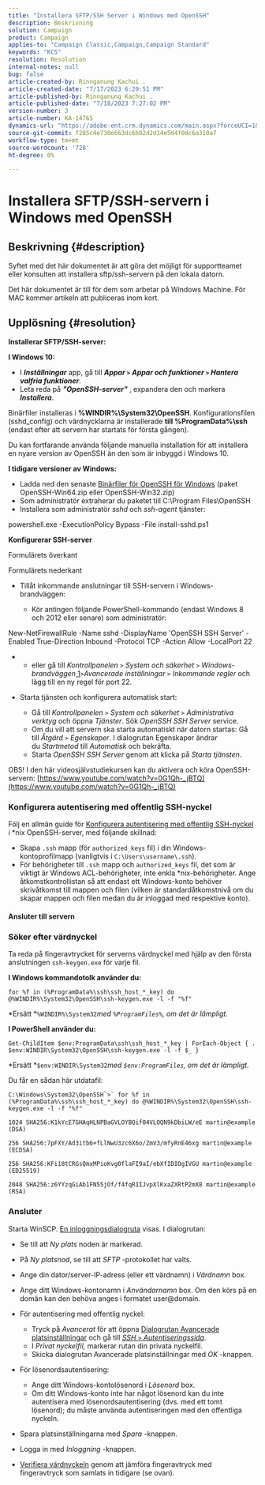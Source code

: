 ```yaml
---
title: "Installera SFTP/SSH Server i Windows med OpenSSH"
description: Beskrivning
solution: Campaign
product: Campaign
applies-to: "Campaign Classic,Campaign,Campaign Standard"
keywords: "KCS"
resolution: Resolution
internal-notes: null
bug: false
article-created-by: Rinnganung Kachui .
article-created-date: "7/17/2023 6:29:51 PM"
article-published-by: Rinnganung Kachui .
article-published-date: "7/18/2023 7:27:02 PM"
version-number: 3
article-number: KA-14765
dynamics-url: "https://adobe-ent.crm.dynamics.com/main.aspx?forceUCI=1&pagetype=entityrecord&etn=knowledgearticle&id=d87df7e8-cf24-ee11-9cbd-6045bd0065f9"
source-git-commit: f285c4e730e663dc6b02d2d14e5d4f0dc6a310a7
workflow-type: tm+mt
source-wordcount: '728'
ht-degree: 0%

---
```


# Installera SFTP/SSH-servern i Windows med OpenSSH

## Beskrivning {#description}


Syftet med det här dokumentet är att göra det möjligt för supportteamet eller konsulten att installera sftp/ssh-servern på den lokala datorn.

Det här dokumentet är till för dem som arbetar på Windows Machine. För MAC kommer artikeln att publiceras inom kort.


## Upplösning {#resolution}


<b>Installerar SFTP/SSH-server:</b>

<b>I Windows 10:</b>

- I <b>*Inställningar</b>* app, gå till <b>*Appar `>`  Appar och funktioner `>`  Hantera valfria funktioner</b>*.
- Leta reda på <b>*&quot;OpenSSH-server&quot;</b>* , expandera den och markera <b>*Installera</b>*.


Binärfiler installeras i <b>%WINDIR%\System32\OpenSSH</b>. Konfigurationsfilen (sshd_config) och värdnycklarna är installerade <b>till %ProgramData%\ssh</b> (endast efter att servern har startats för första gången).

Du kan fortfarande använda följande manuella installation för att installera en nyare version av OpenSSH än den som är inbyggd i Windows 10.

<b>I tidigare versioner av Windows:</b>

- Ladda ned den senaste [Binärfiler för OpenSSH för Windows](https://github.com/PowerShell/Win32-OpenSSH/releases "https://github.com/PowerShell/Win32-OpenSSH/releases") (paket OpenSSH-Win64.zip eller OpenSSH-Win32.zip)
- Som administratör extraherar du paketet till C:\Program Files\OpenSSH
- Installera som administratör *sshd* och *ssh-agent* tjänster:


powershell.exe -ExecutionPolicy Bypass -File install-sshd.ps1



<b>Konfigurerar SSH-server</b>

Formulärets överkant

Formulärets nederkant

- Tillåt inkommande anslutningar till SSH-servern i Windows-brandväggen:

   - Kör antingen följande PowerShell-kommando (endast Windows 8 och 2012 eller senare) som administratör:


New-NetFirewallRule -Name sshd -DisplayName &#39;OpenSSH SSH Server&#39; -Enabled True-Direction Inbound -Protocol TCP -Action Allow -LocalPort 22

- 
   - eller gå till *Kontrollpanelen `>`  System och säkerhet `>`  Windows-brandväggen*[ 1](https://winscp.net/eng/docs/guide_windows_openssh_server#fn1)*`>`Avancerade inställningar `>`  Inkommande regler* och lägg till en ny regel för port 22.
- Starta tjänsten och konfigurera automatisk start:

   - Gå till *Kontrollpanelen `>`  System och säkerhet `>`  Administrativa verktyg* och öppna *Tjänster*. Sök *OpenSSH SSH Server* service.
   - Om du vill att servern ska starta automatiskt när datorn startas: Gå till *Åtgärd `>`  Egenskaper*. I dialogrutan Egenskaper ändrar du *Startmetod* till *Automatisk* och bekräfta.
   - Starta *OpenSSH SSH Server* genom att klicka på *Starta tjänsten*.


OBS! I den här videosjälvstudiekursen kan du aktivera och köra OpenSSH-servern: [https://www.youtube.com/watch?v=0G1Qh-_jBTQ](https://www.youtube.com/watch?v=0G1Qh-_jBTQ)





### Konfigurera autentisering med offentlig SSH-nyckel



Följ en allmän guide för [Konfigurera autentisering med offentlig SSH-nyckel](https://winscp.net/eng/docs/guide_public_key) i \*nix OpenSSH-server, med följande skillnad:

- Skapa `.ssh` mapp (för `authorized_keys` fil) i din Windows-kontoprofilmapp (vanligtvis i `C:\Users\username\.ssh`).
- För behörigheter till `.ssh` mapp och `authorized_keys` fil, det som är viktigt är Windows ACL-behörigheter, inte enkla \*nix-behörigheter. Ange åtkomstkontrollistan så att endast ett Windows-konto behöver skrivåtkomst till mappen och filen (vilken är standardåtkomstnivå om du skapar mappen och filen medan du är inloggad med respektive konto).




#### Ansluter till servern



### <b>Söker efter värdnyckel</b>

Ta reda på fingeravtrycket för serverns värdnyckel med hjälp av den första anslutningen `ssh-keygen.exe` för varje fil.

<b>I Windows kommandotolk använder du: </b>


```
for %f in (%ProgramData%\ssh\ssh_host_*_key) do @%WINDIR%\System32\OpenSSH\ssh-keygen.exe -l -f "%f"
```


*Ersätt *`%WINDIR%\System32`*med *`%ProgramFiles%`*, om det är lämpligt.*

<b>I PowerShell använder du: </b>


```
Get-ChildItem $env:ProgramData\ssh\ssh_host_*_key | ForEach-Object { . $env:WINDIR\System32\OpenSSH\ssh-keygen.exe -l -f $_ }
```


*Ersätt *`$env:WINDIR\System32`*med *`$env:ProgramFiles`*, om det är lämpligt.*

Du får en sådan här utdatafil:


```
C:\Windows\System32\OpenSSH`>` for %f in (%ProgramData%\ssh\ssh_host_*_key) do @%WINDIR%\System32\OpenSSH\ssh-keygen.exe -l -f "%f"
```



```
1024 SHA256:K1kYcE7GHAqHLNPBaGVLOYBQif04VLOQN9kDbiLW/eE martin@example (DSA)
```



```
256 SHA256:7pFXY/Ad3itb6+fLlNwU3zc6X6o/ZmV3/mfyRnE46xg martin@example (ECDSA)
```



```
256 SHA256:KFi18tCRGsQmxMPioKvg0flaFI9aI/ebXfIDIOgIVGU martin@example (ED25519)
```



```
2048 SHA256:z6YYzqGiAb1FN55jOf/f4fqR1IJvpXlKxaZXRtP2mX8 martin@example (RSA)
```




### Ansluter



Starta WinSCP. [En inloggningsdialogruta](https://winscp.net/eng/docs/ui_login) visas. I dialogrutan:

- Se till att *Ny plats* noden är markerad.
- På *Ny platsnod*, se till att *SFTP* -protokollet har valts.
- Ange din dator/server-IP-adress (eller ett värdnamn) i *Värdnamn* box.
- Ange ditt Windows-kontonamn i *Användarnamn* box. Om den körs på en domän kan den behöva anges i formatet user@domain.
- För autentisering med offentlig nyckel:

   - Tryck på *Avancerat* för att öppna [Dialogrutan Avancerade platsinställningar](https://winscp.net/eng/docs/ui_login_advanced) och gå till *[SSH `>`  Autentiseringssida](https://winscp.net/eng/docs/ui_login_authentication)*.
   - I *Privat nyckelfil,* markerar rutan din privata nyckelfil.
   - Skicka dialogrutan Avancerade platsinställningar med *OK* -knappen.
- För lösenordsautentisering:

   - Ange ditt Windows-kontolösenord i *Lösenord* box.
   - Om ditt Windows-konto inte har något lösenord kan du inte autentisera med lösenordsautentisering (dvs. med ett tomt lösenord); du måste använda autentiseringen med den offentliga nyckeln.
- Spara platsinställningarna med *Spara* -knappen.
- Logga in med *Inloggning* -knappen.
- [Verifiera värdnyckeln](https://winscp.net/eng/docs/ssh_verifying_the_host_key) genom att jämföra fingeravtryck med fingeravtryck som samlats in tidigare (se ovan).



